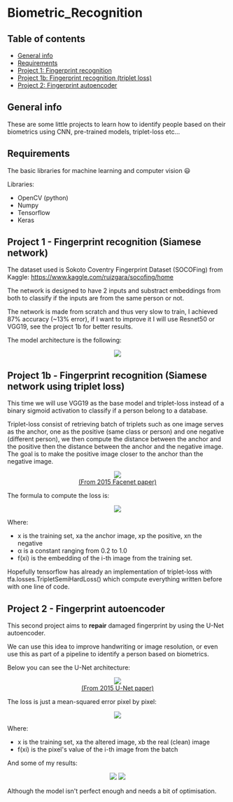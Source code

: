 # Biometric_Recognition

## Table of contents
* [General info](#general-info)
* [Requirements](#requirements)
* [Project 1: Fingerprint recognition](#project-1---fingerprint-recognition-siamese-network)
* [Project 1b: Fingerprint recognition (triplet loss)](#project-1b---fingerprint-recognition-siamese-network-using-triplet-loss)
* [Project 2: Fingerprint autoencoder](#Project-2---Fingerprint-autoencoder)

## General info
These are some little projects to learn how to identify people based on their biometrics using CNN, pre-trained models, triplet-loss etc...

## Requirements

The basic libraries for machine learning and computer vision 😃

Libraries:
* OpenCV (python)
* Numpy
* Tensorflow
* Keras

## Project 1 - Fingerprint recognition (Siamese network)

The dataset used is Sokoto Coventry Fingerprint Dataset (SOCOFing) from Kaggle: https://www.kaggle.com/ruizgara/socofing/home

The network is designed to have 2 inputs and substract embeddings from both to classify if the inputs are from the same person or not.

The network is made from scratch and thus very slow to train, I achieved 87% accuracy (~13% error), if I want to improve it I will use Resnet50 or VGG19, see the project 1b for better results.

The model architecture is the following:

<p align="center">
<img src="https://user-images.githubusercontent.com/65224852/136270793-0e8de9a3-8857-43b0-afaf-8c48ffd4098e.png">
</p>

## Project 1b - Fingerprint recognition (Siamese network using triplet loss)

This time we will use VGG19 as the base model and triplet-loss instead of a binary sigmoid activation to classify if a person belong to a database.

Triplet-loss consist of retrieving batch of triplets such as one image serves as the anchor, one as the positive (same class or person) and one negative (different person), we then compute the distance between the anchor and the positive then the distance between the anchor and the negative image.
The goal is to make the positive image closer to the anchor than the negative image.

<p align="center">
  <img src="https://user-images.githubusercontent.com/65224852/136042396-60948058-9c76-409d-8271-8ecb578a6381.png"/>
  <br><a href="https://www.cv-foundation.org/openaccess/content_cvpr_2015/papers/Schroff_FaceNet_A_Unified_2015_CVPR_paper.pdf">(From 2015 Facenet paper)</a>
</p>

The formula to compute the loss is:

<p align="center">
<img src="https://user-images.githubusercontent.com/65224852/136113757-b30d3451-6482-472a-973e-1a269a09f5f7.PNG">
</p>

Where:
* x is the training set, xa the anchor image, xp the positive, xn the negative
* α is a constant ranging from 0.2 to 1.0
* f(xi) is the embedding of the i-th image from the training set.

Hopefully tensorflow has already an implementation of triplet-loss with tfa.losses.TripletSemiHardLoss() which compute everything written before with one line of code.

## Project 2 - Fingerprint autoencoder

This second project aims to **repair** damaged fingerprint by using the U-Net autoencoder.

We can use this idea to improve handwriting or image resolution, or even use this as part of a pipeline to identify a person based on biometrics.

Below you can see the U-Net architecture:
<p align="center">
  <img src="https://user-images.githubusercontent.com/65224852/136661667-c1bf2334-38ec-4737-9442-bfde615e1d3a.png"/>
  <br><a href="https://arxiv.org/pdf/1505.04597v1.pdf">(From 2015 U-Net paper)</a>
</p>

The loss is just a mean-squared error pixel by pixel:
<p align="center">
  <img src="https://user-images.githubusercontent.com/65224852/136663429-6cb4de0a-9b02-4789-99d0-c35da05550c5.png"/>
</p>

Where:
* x is the training set, xa the altered image, xb the real (clean) image
* f(xi) is the pixel's value of the i-th image from the batch

And some of my results:
<p align="center">
  <img src="https://user-images.githubusercontent.com/65224852/143256198-d422b94a-2cca-4e17-ae75-881903c7778f.png"/>
  <img src="https://user-images.githubusercontent.com/65224852/136662043-c614470d-2d6f-4e19-9ee8-e8b05c83b092.png"/>
</p>

Although the model isn't perfect enough and needs a bit of optimisation.
